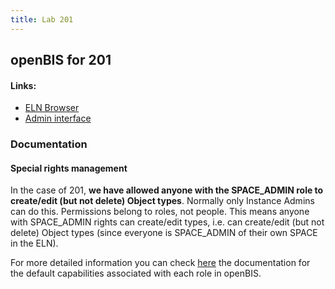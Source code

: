 ```yaml
---
title: Lab 201
---
```


## openBIS for 201

#### Links:
- [ELN Browser](https://openbis-empa-lab201.ethz.ch/)
- [Admin interface](https://openbis-empa-lab201.ethz.ch/openbis/webapp/openbis-ng-ui)

### Documentation

#### Special rights management

In the case of 201, **we have allowed anyone with the SPACE_ADMIN role to create/edit (but not delete) Object types**.
Normally only Instance Admins can do this.
Permissions belong to roles, not people.
This means anyone with SPACE_ADMIN rights can create/edit types, i.e. can create/edit (but not delete) Object types (since everyone is SPACE_ADMIN of their own SPACE in the ELN).

For more detailed information you can check [here](https://openbis.readthedocs.io/en/latest/system-documentation/configuration/optional-application-server-configuration.html#changing-the-capability-role-map) the documentation for the default capabilities associated with each role in openBIS.
